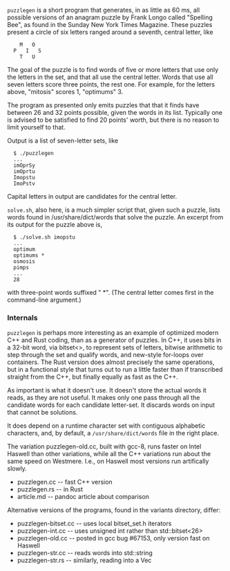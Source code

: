 ```puzzlegen``` is a short program that generates, in as little as 60 ms,
all possible versions of an anagram puzzle by Frank Longo called "Spelling Bee", 
as found in the Sunday New York Times Magazine.  These puzzles present a 
circle of six letters ranged around a seventh, central letter, like
```
    M   O
  P   I   S
    T   U
```
The goal of the puzzle is to find words of five or more letters that use 
only the letters in the set, and that all use the central letter.  Words 
that use all seven letters score three points, the rest one.  For example, 
for the letters above, "mitosis" scores 1, "optimums" 3.  

The program as presented only emits puzzles that that it finds have between 
26 and 32 points possible, given the words in its list. Typically one is 
advised to be satisfied to find 20 points' worth, but there is no reason to 
limit yourself to that.

Output is a list of seven-letter sets, like
```
  $ ./puzzlegen
  ...
  imOprSy
  imOprtu
  Imopstu
  ImoPstv
```
Capital letters in output are candidates for the central letter.

```solve.sh```, also here, is a much simpler script that, given such a
puzzle, lists words found in /usr/share/dict/words that solve the puzzle. 
An excerpt from its output for the puzzle above is,
```
  $ ./solve.sh imopstu
  ...
  optimum
  optimums *
  osmosis
  pimps
  ...
  28
```
with three-point words suffixed " *".  (The central letter comes first
in the command-line argument.)

### Internals

```puzzlegen``` is perhaps more interesting as an example of optimized modern
C++ and Rust coding, than as a generator of puzzles.  In C++, it uses bits in
a 32-bit word, via bitset<>, to represent sets of letters, bitwise arithmetic
to step through the set and qualify words, and new-style for-loops over
containers.  The Rust version does almost precisely the same operations,
but in a functional style that turns out to run a little faster than if
transcribed straight from the C++, but finally equally as fast as the C++.

As important is what it doesn't use.  It doesn't store the actual words it
reads, as they are not useful.  It makes only one pass through all the 
candidate words for each candidate letter-set.  It discards words on input 
that cannot be solutions.

It does depend on a runtime character set with contiguous alphabetic
characters, and, by default, a ```/usr/share/dict/words``` file in the 
right place.

The variation puzzlegen-old.cc, built with gcc-8, runs faster on Intel
Haswell than other variations, while all the C++ variations run about the
same speed on Westmere.  I.e., on Haswell most versions run artifically
slowly.

  - puzzlegen.cc     -- fast C++ version
  - puzzlegen.rs     -- in Rust
  - article.md       -- pandoc article about comparison

Alternative versions of the programs, found in the variants directory, differ:

  - puzzlegen-bitset.cc -- uses local bitset_set.h iterators
  - puzzlegen-int.cc -- uses unsigned int rather than std::bitset<26>
  - puzzlegen-old.cc -- posted in gcc bug #67153, only version fast on Haswell
  - puzzlegen-str.cc -- reads words into std::string
  - puzzlegen-str.rs -- similarly, reading into a Vec<u8>
 
